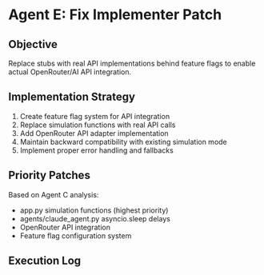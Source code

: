 # Agent E: Fix Implementer Patch

## Objective
Replace stubs with real API implementations behind feature flags to enable actual OpenRouter/AI API integration.

## Implementation Strategy
1. Create feature flag system for API integration
2. Replace simulation functions with real API calls
3. Add OpenRouter API adapter implementation
4. Maintain backward compatibility with existing simulation mode
5. Implement proper error handling and fallbacks

## Priority Patches
Based on Agent C analysis:
- app.py simulation functions (highest priority)
- agents/claude_agent.py asyncio.sleep delays
- OpenRouter API integration
- Feature flag configuration system

## Execution Log